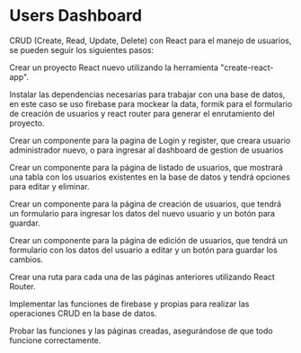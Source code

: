 # Users Dashboard

CRUD (Create, Read, Update, Delete) con React para el manejo de usuarios, se pueden seguir los siguientes pasos:

Crear un proyecto React nuevo utilizando la herramienta "create-react-app".

Instalar las dependencias necesarias para trabajar con una base de datos, en este caso se uso firebase para mockear la data, formik para el formulario de creación de usuarios y react router para generar el enrutamiento del proyecto.

Crear un componente para la pagina de Login y register, que creara usuario administrador nuevo, o para ingresar al dashboard de gestion de usuarios

Crear un componente para la página de listado de usuarios, que mostrará una tabla con los usuarios existentes en la base de datos y tendrá opciones para editar y eliminar.

Crear un componente para la página de creación de usuarios, que tendrá un formulario para ingresar los datos del nuevo usuario y un botón para guardar.

Crear un componente para la página de edición de usuarios, que tendrá un formulario con los datos del usuario a editar y un botón para guardar los cambios.

Crear una ruta para cada una de las páginas anteriores utilizando React Router.

Implementar las funciones de firebase y propias para realizar las operaciones CRUD en la base de datos.

Probar las funciones y las páginas creadas, asegurándose de que todo funcione correctamente.

